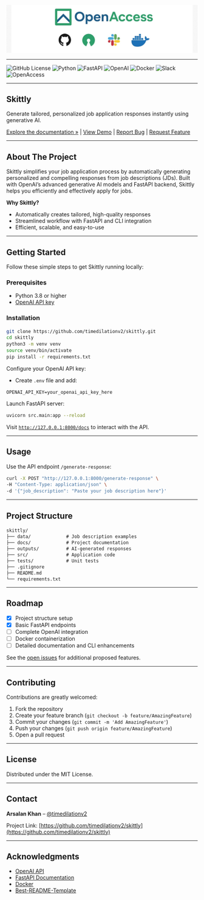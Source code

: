 
<!-- PROJECT BANNER -->
![Skittly Banner](https://github.com/timedilationv2/skittly/blob/main/Image.jpeg?raw=true)

---

<!-- BADGES -->
![GitHub License](https://img.shields.io/github/license/timedilationv2/skittly?style=flat&logo=github)
![Python](https://img.shields.io/badge/Python-3.8%2B-blue?style=flat&logo=python)
![FastAPI](https://img.shields.io/badge/FastAPI-005571?style=flat&logo=fastapi)
![OpenAI](https://img.shields.io/badge/OpenAI-API-green?style=flat&logo=openai)
![Docker](https://img.shields.io/badge/Docker-Container-blue?style=flat&logo=docker)
![Slack](https://img.shields.io/badge/Slack-Community-brightgreen?style=flat&logo=slack)
![OpenAccess](https://img.shields.io/badge/OpenAccess-Open%20Source-brightgreen?style=flat&logo=github)

---

## Skittly

Generate tailored, personalized job application responses instantly using generative AI.

[Explore the documentation »](https://github.com/timedilationv2/skittly) | [View Demo](https://github.com/timedilationv2/skittly) | [Report Bug](https://github.com/timedilationv2/skittly/issues) | [Request Feature](https://github.com/timedilationv2/skittly/issues)

---

## About The Project

Skittly simplifies your job application process by automatically generating personalized and compelling responses from job descriptions (JDs). Built with OpenAI’s advanced generative AI models and FastAPI backend, Skittly helps you efficiently and effectively apply for jobs.

**Why Skittly?**
- Automatically creates tailored, high-quality responses
- Streamlined workflow with FastAPI and CLI integration
- Efficient, scalable, and easy-to-use

---

## Getting Started

Follow these simple steps to get Skittly running locally:

### Prerequisites
- Python 3.8 or higher
- [OpenAI API key](https://platform.openai.com/api-keys)

### Installation

```bash
git clone https://github.com/timedilationv2/skittly.git
cd skittly
python3 -m venv venv
source venv/bin/activate
pip install -r requirements.txt
```

Configure your OpenAI API key:
- Create `.env` file and add:
```
OPENAI_API_KEY=your_openai_api_key_here
```

Launch FastAPI server:
```bash
uvicorn src.main:app --reload
```

Visit [`http://127.0.0.1:8000/docs`](http://127.0.0.1:8000/docs) to interact with the API.

---

## Usage

Use the API endpoint `/generate-response`:

```bash
curl -X POST "http://127.0.0.1:8000/generate-response" \
-H "Content-Type: application/json" \
-d '{"job_description": "Paste your job description here"}'
```

---

## Project Structure

```
skittly/
├── data/             # Job description examples
├── docs/             # Project documentation
├── outputs/          # AI-generated responses
├── src/              # Application code
├── tests/            # Unit tests
├── .gitignore
├── README.md
└── requirements.txt
```

---

## Roadmap

- [x] Project structure setup
- [x] Basic FastAPI endpoints
- [ ] Complete OpenAI integration
- [ ] Docker containerization
- [ ] Detailed documentation and CLI enhancements

See the [open issues](https://github.com/timedilationv2/skittly/issues) for additional proposed features.

---

## Contributing

Contributions are greatly welcomed:

1. Fork the repository
2. Create your feature branch (`git checkout -b feature/AmazingFeature`)
3. Commit your changes (`git commit -m 'Add AmazingFeature'`)
4. Push your changes (`git push origin feature/AmazingFeature`)
5. Open a pull request

---

## License

Distributed under the MIT License.

---

## Contact

**Arsalan Khan** – [@timedilationv2](https://github.com/timedilationv2)

Project Link: [https://github.com/timedilationv2/skittly](https://github.com/timedilationv2/skittly)

---

## Acknowledgments

- [OpenAI API](https://openai.com)
- [FastAPI Documentation](https://fastapi.tiangolo.com)
- [Docker](https://docker.com)
- [Best-README-Template](https://github.com/othneildrew/Best-README-Template)
